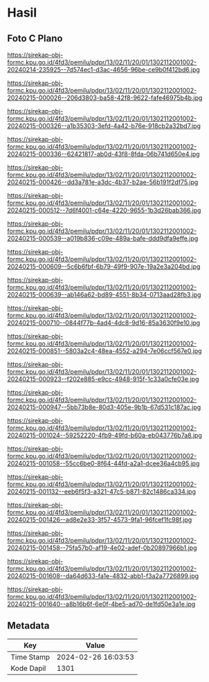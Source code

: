 # Hasil

## Foto C Plano

https://sirekap-obj-formc.kpu.go.id/4fd3/pemilu/pdpr/13/02/11/20/01/1302112001002-20240214-235925--7d574ec1-d3ac-4656-96be-ce9b0f412bd6.jpg

https://sirekap-obj-formc.kpu.go.id/4fd3/pemilu/pdpr/13/02/11/20/01/1302112001002-20240215-000026--206d3803-ba58-42f8-9622-fafe46975b4b.jpg

https://sirekap-obj-formc.kpu.go.id/4fd3/pemilu/pdpr/13/02/11/20/01/1302112001002-20240215-000326--a1b35303-3efd-4a42-b76e-918cb2a32bd7.jpg

https://sirekap-obj-formc.kpu.go.id/4fd3/pemilu/pdpr/13/02/11/20/01/1302112001002-20240215-000336--62421817-ab0d-43f8-8fda-06b741d650e4.jpg

https://sirekap-obj-formc.kpu.go.id/4fd3/pemilu/pdpr/13/02/11/20/01/1302112001002-20240215-000426--dd3a781e-a3dc-4b37-b2ae-56b191f2df75.jpg

https://sirekap-obj-formc.kpu.go.id/4fd3/pemilu/pdpr/13/02/11/20/01/1302112001002-20240215-000512--7d6f4001-c64e-4220-9655-1b3d26bab366.jpg

https://sirekap-obj-formc.kpu.go.id/4fd3/pemilu/pdpr/13/02/11/20/01/1302112001002-20240215-000539--a019b836-c09e-489a-bafe-ddd9dfa9effe.jpg

https://sirekap-obj-formc.kpu.go.id/4fd3/pemilu/pdpr/13/02/11/20/01/1302112001002-20240215-000609--5c6b6fbf-6b79-49f9-907e-19a2e3a204bd.jpg

https://sirekap-obj-formc.kpu.go.id/4fd3/pemilu/pdpr/13/02/11/20/01/1302112001002-20240215-000639--ab146a62-bd89-4551-8b34-0713aad28fb3.jpg

https://sirekap-obj-formc.kpu.go.id/4fd3/pemilu/pdpr/13/02/11/20/01/1302112001002-20240215-000710--0844f77b-4ad4-4dc8-9d16-85a3630f9e10.jpg

https://sirekap-obj-formc.kpu.go.id/4fd3/pemilu/pdpr/13/02/11/20/01/1302112001002-20240215-000851--5803a2c4-48ea-4552-a294-7e06ccf567e0.jpg

https://sirekap-obj-formc.kpu.go.id/4fd3/pemilu/pdpr/13/02/11/20/01/1302112001002-20240215-000923--f202e885-e9cc-4948-915f-1c33a0cfe03e.jpg

https://sirekap-obj-formc.kpu.go.id/4fd3/pemilu/pdpr/13/02/11/20/01/1302112001002-20240215-000947--5bb73b8e-80d3-405e-9b1b-67d531c187ac.jpg

https://sirekap-obj-formc.kpu.go.id/4fd3/pemilu/pdpr/13/02/11/20/01/1302112001002-20240215-001024--59252220-4fb9-49fd-b60a-eb043776b7a8.jpg

https://sirekap-obj-formc.kpu.go.id/4fd3/pemilu/pdpr/13/02/11/20/01/1302112001002-20240215-001058--55cc6be0-8f64-44fd-a2a1-dcee36a4cb95.jpg

https://sirekap-obj-formc.kpu.go.id/4fd3/pemilu/pdpr/13/02/11/20/01/1302112001002-20240215-001132--eeb6f5f3-a321-47c5-b871-82c1486ca334.jpg

https://sirekap-obj-formc.kpu.go.id/4fd3/pemilu/pdpr/13/02/11/20/01/1302112001002-20240215-001426--ad8e2e33-3f57-4573-9fa1-96fcef1fc98f.jpg

https://sirekap-obj-formc.kpu.go.id/4fd3/pemilu/pdpr/13/02/11/20/01/1302112001002-20240215-001458--75fa57b0-af19-4e02-adef-0b20897966b1.jpg

https://sirekap-obj-formc.kpu.go.id/4fd3/pemilu/pdpr/13/02/11/20/01/1302112001002-20240215-001608--da64d633-fa1e-4832-abb1-f3a2a7726899.jpg

https://sirekap-obj-formc.kpu.go.id/4fd3/pemilu/pdpr/13/02/11/20/01/1302112001002-20240215-001640--a8b16b6f-6e0f-4be5-ad70-de1fd50e3a1e.jpg


## Metadata

| Key        | Value               |
| ---------- | ------------------- |
| Time Stamp | 2024-02-26 16:03:53 |
| Kode Dapil | 1301                |



